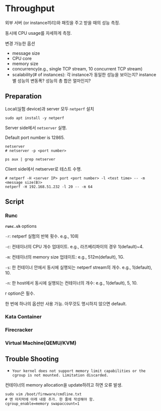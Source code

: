 # Throughput
외부 서버 (or instance끼리)와 패킷을 주고 받을 때의 성능 측정.

동시에 CPU usage를 자세하게 측정.

변경 가능한 옵션
- message size
- CPU core
- memory size
- concurrency(e.g., single TCP stream, 10 concurrent TCP stream)
- scalability(# of instances): 각 instance가 동일한 성능을 보이는지? instance별 성능의 변동폭? 성능의 총 합은 얼마인지?

## Preparation
Local(실험 device)과 server 모두 `netperf` 설치
```
sudo apt install -y netperf
```

Server side에서 `netserver` 실행.

Default port number is 12865.
```
netserver
# netserver -p <port number>

ps aux | grep netserver
```

Client side에서 netserver로 테스트 수행.
```
# netperf -H <server IP> port <port number> -l <test time> -- -m <message size(B)>
netperf -H 192.168.51.232 -l 20 -- -m 64
```

## Script
### Runc
**`runc.sh`** options

`-r`: netperf 실험의 반복 횟수. e.g., 10회

`-c`: 컨테이너의 CPU 개수 업데이트. e.g., 라즈베리파이의 경우 1(default)~4.

`-m`: 컨테이너의 memory size 업데이트: e.g., 512m(default), 1G.

`-s`: 한 컨테이너 안에서 동시에 실행되는 netperf stream의 개수. e.g., 1(default), 10.

`-n`: 한 host에서 동시에 실행되는 컨테이너의 개수: e.g., 1(default), 5, 10.

r option은 필수.

한 번에 하나의 옵션만 사용 가능. 아무것도 명시하지 않으면 default.

### Kata Container
### Firecracker
### Virtual Machine(QEMU/KVM)


## Trouble Shooting
- `Your kernel does not support memory limit capabilities or the cgroup is not mounted. Limitation discarded.`

컨테이너의 memory allocation을 update하려고 하면 오류 발생.
```
sudo vim /boot/firmware/cmdline.txt
# 맨 마지막에 아래 내용 추가. 한 줄에 작성해야 함.
cgroup_enable=memory swapaccount=1
```
